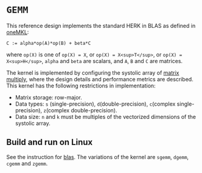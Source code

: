 # `GEMM`

This reference design implements the standard HERK in BLAS as defined in [oneMKL](https://oneapi-src.github.io/oneMKL/domains/blas/gemm.html):

```
C := alpha*op(A)*op(B) + beta*C
```
where `op(X)` is one of `op(X) = X`, or `op(X) = X<sup>T</sup>`, or `op(X) = X<sup>H</sup>`, `alpha` and `beta` are scalars, and `A`, `B` and `C` are matrices.

The kernel is implemented by configuring the systolic array of [matrix multiply](../reconfigurable_matmul/README.md), where the design details and performance metrics are described.
This kernel has the following restrictions in implementation:
* Matrix storage: row-major.
* Data types: `s` (single-precision), `d`(double-precision), `c`(complex single-precision), `z`(complex double-precision).
* Data size: `n` and `k` must be multiples of the vectorized dimensions of the systolic array.

## Build and run on Linux

See the instruction for [blas](../README.md#Build-a-kernel-and-run-on-Linux). The variations of the kernel are `sgemm`, `dgemm`, `cgemm` and `zgemm`.

